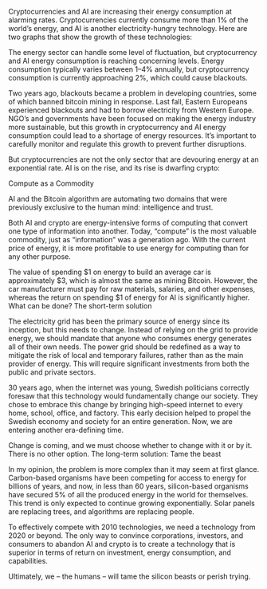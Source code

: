 Cryptocurrencies and AI are increasing their energy consumption at alarming rates. Cryptocurrencies currently consume more than 1% of the world’s energy, and AI is another electricity-hungry technology. Here are two graphs that show the growth of these technologies:


The energy sector can handle some level of fluctuation, but cryptocurrency and AI energy consumption is reaching concerning levels. Energy consumption typically varies between 1–4% annually, but cryptocurrency consumption is currently approaching 2%, which could cause blackouts.

Two years ago, blackouts became a problem in developing countries, some of which banned bitcoin mining in response. Last fall, Eastern Europeans experienced blackouts and had to borrow electricity from Western Europe. NGO’s and governments have been focused on making the energy industry more sustainable, but this growth in cryptocurrency and AI energy consumption could lead to a shortage of energy resources. It’s important to carefully monitor and regulate this growth to prevent further disruptions.

But cryptocurrencies are not the only sector that are devouring energy at an exponential rate. AI is on the rise, and its rise is dwarfing crypto:


Compute as a Commodity

AI and the Bitcoin algorithm are automating two domains that were previously exclusive to the human mind: intelligence and trust.

Both AI and crypto are energy-intensive forms of computing that convert one type of information into another. Today, “compute” is the most valuable commodity, just as “information” was a generation ago. With the current price of energy, it is more profitable to use energy for computing than for any other purpose.

The value of spending $1 on energy to build an average car is approximately $3, which is almost the same as mining Bitcoin. However, the car manufacturer must pay for raw materials, salaries, and other expenses, whereas the return on spending $1 of energy for AI is significantly higher.
What can be done?
The short-term solution

The electricity grid has been the primary source of energy since its inception, but this needs to change. Instead of relying on the grid to provide energy, we should mandate that anyone who consumes energy generates all of their own needs. The power grid should be redefined as a way to mitigate the risk of local and temporary failures, rather than as the main provider of energy. This will require significant investments from both the public and private sectors.

30 years ago, when the internet was young, Swedish politicians correctly foresaw that this technology would fundamentally change our society. They chose to embrace this change by bringing high-speed internet to every home, school, office, and factory. This early decision helped to propel the Swedish economy and society for an entire generation. Now, we are entering another era-defining time.

Change is coming, and we must choose whether to change with it or by it. There is no other option.
The long-term solution: Tame the beast

In my opinion, the problem is more complex than it may seem at first glance. Carbon-based organisms have been competing for access to energy for billions of years, and now, in less than 60 years, silicon-based organisms have secured 5% of all the produced energy in the world for themselves. This trend is only expected to continue growing exponentially. Solar panels are replacing trees, and algorithms are replacing people.


To effectively compete with 2010 technologies, we need a technology from 2020 or beyond. The only way to convince corporations, investors, and consumers to abandon AI and crypto is to create a technology that is superior in terms of return on investment, energy consumption, and capabilities.

Ultimately, we – the humans – will tame the silicon beasts or perish trying.